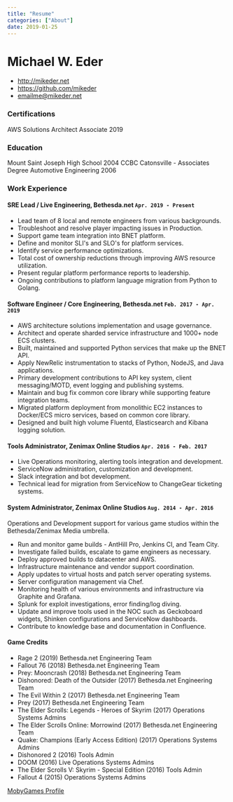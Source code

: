 ```yaml
---
title: "Resume"
categories: ["About"]
date: 2019-01-25
---
```


Michael W. Eder
===============

-   <http://mikeder.net>
-   <https://github.com/mikeder>
-   <emailme@mikeder.net>

### Certifications

AWS Solutions Architect Associate 2019

### Education

Mount Saint Joseph High School 2004
CCBC Catonsville - Associates Degree Automotive Engineering 2006

### Work Experience

#### SRE Lead / Live Engineering, Bethesda.net `Apr. 2019 - Present`

-   Lead team of 8 local and remote engineers from various backgrounds.
-   Troubleshoot and resolve player impacting issues in Production.
-   Support game team integration into BNET platform.
-   Define and monitor SLI's and SLO's for platform services.
-   Identify service performance optimizations.
-   Total cost of ownership reductions through improving AWS resource utilization.
-   Present regular platform performance reports to leadership.
-   Ongoing contributions to platform language migration from Python to Golang.

#### Software Engineer / Core Engineering, Bethesda.net `Feb. 2017 - Apr. 2019`

-   AWS architecture solutions implementation and usage governance.
-   Architect and operate sharded service infrastructure and 1000+ node ECS clusters.
-   Built, maintained and supported Python services that make up the BNET
    API.
-   Apply NewRelic instrumentation to stacks of Python, NodeJS, and Java applications.
-   Primary development contributions to API key system, client messaging/MOTD, event logging and publishing systems.
-   Maintain and bug fix common core library while supporting
    feature integration teams.
-   Migrated platform deployment from monolithic EC2 instances to
    Docker/ECS micro services, based on common core library.
-   Designed and built high volume Fluentd, Elasticsearch and Kibana logging solution.

#### Tools Administrator, Zenimax Online Studios `Apr. 2016 - Feb. 2017`

-   Live Operations monitoring, alerting tools integration and development.
-   ServiceNow administration, customization and development.
-   Slack integration and bot development.
-   Technical lead for migration from ServiceNow to ChangeGear ticketing systems.

#### System Administrator, Zenimax Online Studios `Aug. 2014 - Apr. 2016`

Operations and Development support for various game studios within the
Bethesda/Zenimax Media umbrella.
-   Run and monitor game builds - AntHill Pro, Jenkins CI, and Team City.
-   Investigate failed builds, escalate to game engineers as necessary.
-   Deploy approved builds to datacenter and AWS.
-   Infrastructure maintenance and vendor support coordination.
-   Apply updates to virtual hosts and patch server operating systems.
-   Server configuration management via Chef.
-   Monitoring health of various environments and infrastructure via Graphite and Grafana.
-   Splunk for exploit investigations, error finding/log diving.
-   Update and improve tools used in the NOC such as Geckoboard widgets, Shinken configurations and ServiceNow dashboards.
-   Contribute to knowledge base and documentation in Confluence.

#### Game Credits

-   Rage 2 (2019) Bethesda.net Engineering Team
-   Fallout 76 (2018) Bethesda.net Engineering Team
-   Prey: Mooncrash (2018) Bethesda.net Engineering Team
-   Dishonored: Death of the Outsider (2017)
    Bethesda.net Engineering Team
-   The Evil Within 2 (2017) Bethesda.net Engineering Team
-   Prey (2017) Bethesda.net Engineering Team
-   The Elder Scrolls: Legends - Heroes of Skyrim (2017)
    Operations Systems Admins
-   The Elder Scrolls Online: Morrowind (2017)
    Bethesda.net Engineering Team
-   Quake: Champions (Early Access Edition) (2017)
    Operations Systems Admins
-   Dishonored 2 (2016) Tools Admin
-   DOOM (2016) Live Operations Systems Admins
-   The Elder Scrolls V: Skyrim - Special Edition (2016) Tools Admin
-   Fallout 4 (2015) Operations Systems Admins

[MobyGames Profile](https://www.mobygames.com/developer/sheet/view/developerId,767199)
